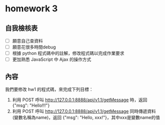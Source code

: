 # homework 3

## 自我檢核表

- [ ] 願意自己查資料
- [ ] 願意花很多時間debug
- [ ] 根據 python 程式碼中的註解，修改程式碼以完成作業要求
- [ ] 更加熟悉 JavaScript 中 Ajax 的操作方式

## 內容

我們要修改 hw1 的程式碼，來完成下列目標：
1. 利用 POST 呼叫 http://127.0.0.1:8888/api/v1.1/getMessage 時，返回 {"msg": "Hello!!!"}
2. 利用 POST 呼叫 http://127.0.0.1:8888/api/v1.1/getMessage 同時傳遞資料(變數名稱為name)，返回 {"msg": "Hello, xxx!"}，其中xxx是變數name的值